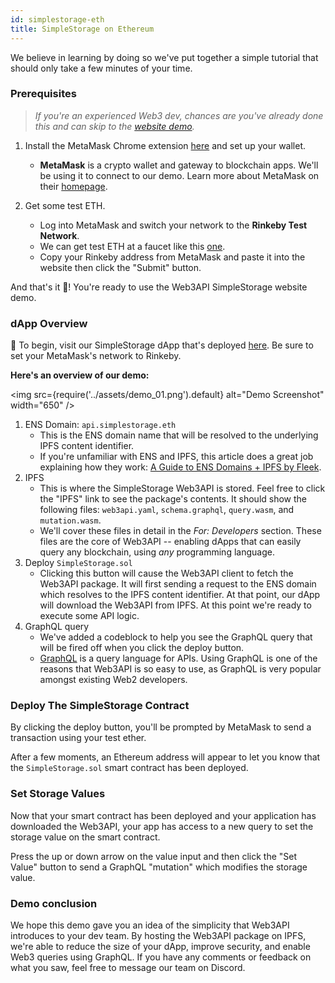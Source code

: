 ```yaml
---
id: simplestorage-eth
title: SimpleStorage on Ethereum
---
```


We believe in learning by doing so we've put together a simple tutorial that should only take a few minutes of your time.

### **Prerequisites**

> _If you're an experienced Web3 dev, chances are you've already done this and can skip to the [website demo](#website-demo)._

1. Install the MetaMask Chrome extension [here](https://chrome.google.com/webstore/detail/metamask/nkbihfbeogaeaoehlefnkodbefgpgknn) and set up your wallet.<br/>

   - **MetaMask** is a crypto wallet and gateway to blockchain apps. We'll be using it to connect to our demo. Learn more about MetaMask on their [homepage](https://metamask.io/).

2. Get some test ETH.<br/>

   - Log into MetaMask and switch your network to the **Rinkeby Test Network**.
   - We can get test ETH at a faucet like this [one](http://rinkeby-faucet.com/).
   - Copy your Rinkeby address from MetaMask and paste it into the website then click the "Submit" button.

And that's it 🎉! You're ready to use the Web3API SimpleStorage website demo.

### **dApp Overview**

🏁 To begin, visit our SimpleStorage dApp that's deployed [here](https://demo.simplestorage.web3api.dev). Be sure to set your MetaMask's network to Rinkeby.<br/>

**Here's an overview of our demo:**<br/>

<img
  src={require('../assets/demo_01.png').default}
  alt="Demo Screenshot"
  width="650"
/>

1. ENS Domain: `api.simplestorage.eth`
   - This is the ENS domain name that will be resolved to the underlying IPFS content identifier.
   - If you're unfamiliar with ENS and IPFS, this article does a great job explaining how they work: [A Guide to ENS Domains + IPFS by Fleek](https://medium.com/fleek/guide-ens-domains-ipfs-ethereum-name-service-26d6092cfadf).
2. IPFS
   - This is where the SimpleStorage Web3API is stored. Feel free to click the "IPFS" link to see the package's contents. It should show the following files: `web3api.yaml`, `schema.graphql`, `query.wasm`, and `mutation.wasm`.
   - We'll cover these files in detail in the _For: Developers_ section. These files are the core of Web3API -- enabling dApps that can easily query any blockchain, using _any_ programming language.
3. Deploy `SimpleStorage.sol`
   - Clicking this button will cause the Web3API client to fetch the Web3API package. It will first sending a request to the ENS domain which resolves to the IPFS content identifier. At that point, our dApp will download the Web3API from IPFS. At this point we're ready to execute some API logic.
4. GraphQL query
   - We've added a codeblock to help you see the GraphQL query that will be fired off when you click the deploy button.
   - [GraphQL](https://graphql.org/) is a query language for APIs. Using GraphQL is one of the reasons that Web3API is so easy to use, as GraphQL is very popular amongst existing Web2 developers.

### **Deploy The SimpleStorage Contract**
By clicking the deploy button, you'll be prompted by MetaMask to send a transaction using your test ether.

After a few moments, an Ethereum address will appear to let you know that the `SimpleStorage.sol` smart contract has been deployed.

### **Set Storage Values**
Now that your smart contract has been deployed and your application has downloaded the Web3API, your app has access to a new query to set the storage value on the smart contract.

Press the up or down arrow on the value input and then click the "Set Value" button to send a GraphQL "mutation" which modifies the storage value.

### **Demo conclusion**

We hope this demo gave you an idea of the simplicity that Web3API introduces to your dev team. By hosting the Web3API package on IPFS, we're able to reduce the size of your dApp, improve security, and enable Web3 queries using GraphQL. If you have any comments or feedback on what you saw, feel free to message our team on Discord.
